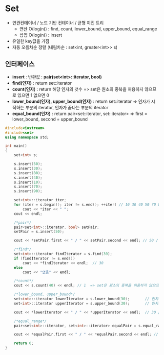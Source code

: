 # Set
- 연관컨테이너 / 노드 기반 컨테이너 / 균형 이진 트리
    - 연산 O(log(n)) : find, count, lower_bound, upper_bound, equal_range
    - 삽입 O(log(n)) : insert
- 유일한 key값을 가짐
- 자동 오름차순 정렬 (내림차순 : set<int, greater\<int>> s)

## 인터페이스
- __insert__ : 반환값 : __pair(set\<int>::iterator, bool)__
- __find(인자)__ : return set<T>::iterator
- __count(인자)__ : return 해당 인자의 갯수 => set은 원소의 중복을 허용하지 않으므로 있으면 1 없으면 0
- __lower_bound(인자), upper_bound(인자)__ : return set<T>::iterator => 인자가 시작하는 부분의 iterator, 인자가 끝나는 부분의 iterator
- __equal_bound(인자)__ : return pair<set<int>::iterator, set<int>::iterator> => first = lower_bound, second = upper_bound

```cpp
#include<iostream>
#include<set>
using namespace std;

int main()
{
	set<int> s;

	s.insert(50);
	s.insert(30);
	s.insert(80);
	s.insert(40);
	s.insert(10);
	s.insert(70);
	s.insert(90);

	set<int>::iterator iter;
	for (iter = s.begin(); iter != s.end(); ++iter)	// 10 30 40 50 70 80 90
		cout << *iter << " ";
	cout << endl;

	/*pair*/
	pair<set<int>::iterator, bool> setPair;
	setPair = s.insert(50);

	cout << *setPair.first << " / " << setPair.second << endl; // 50 / 0

	/*find*/
	set<int>::iterator findIterator = s.find(30);
	if (findIterator != s.end())
		cout << *findIterator << endl;	// 30
	else
		cout << "없음" << endl;

	/*count*/
	cout << s.count(40) << endl; // 1  => set은 원소의 중복을 허용하지 않으므로 있으면 1 없으면 0

	/*lower_bound, upper_bound*/
	set<int>::iterator lowerIterator = s.lower_bound(30);		// 인자가 시작하는 구간의 iterator
	set<int>::iterator upperIterator = s.upper_bound(30);		// 인자가 끝나는 구간의 iterator

	cout << *lowerIterator << " / " << *upperIterator << endl;	// 30 / 40

	/*equal_range*/
	pair<set<int>::iterator, set<int>::iterator> equalPair = s.equal_range(30);

	cout << *equalPair.first << " / " << *equalPair.second << endl;	// 30 / 40 => first = lower_bound, second = upper_bound

	return 0;
}
```


















